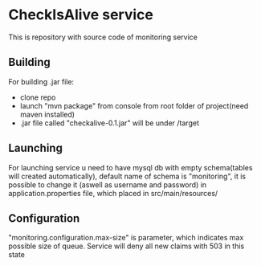 CheckIsAlive service
=======
This is repository with source code of monitoring service


Building
---------------

For building .jar file:
* clone repo
* launch "mvn package" from console from root folder of project(need maven installed)
* .jar file called "checkalive-0.1.jar" will be under /target

Launching
---------------

For launching service u need to have mysql db with empty schema(tables will created automatically), default name of schema is "monitoring", it is possible to change it (aswell as username and password) in application.properties file, which placed in src/main/resources/

Configuration
---------------

"monitoring.configuration.max-size" is parameter, which indicates max possible size of queue. Service will deny all new claims with 503 in this state

